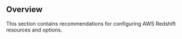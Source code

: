 ## Overview

This section contains recommendations for configuring AWS Redshift resources and options.
